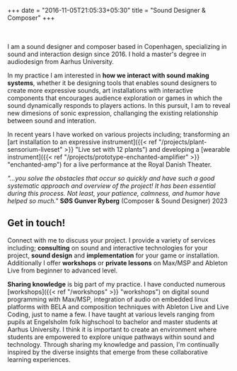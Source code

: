 +++
date = "2016-11-05T21:05:33+05:30"
title = "Sound Designer & Composer"
+++

<br></br>
I am a sound designer and composer based in Copenhagen, specializing in sound and interaction design since 2016. I hold a master's degree in audiodesign from Aarhus University.

In my practice I am interested in __how we interact with sound making systems__, whether it be designing tools that enables sound designers to create more expressive sounds, art installations with interactive components that encourages audience exploration or games in which the sound dynamically responds to players actions. In this pursuit, I am to reveal new dimesions of sonic expression, challanging the existing relationship between sound and interation.

In recent years I have worked on various projects including; transforming an [art installation to an expressive instrument]({{< ref "/projects/plant-sensorium-liveset" >}} "Live set with 12 plants") and developing a [wearable instrument]({{< ref "/projects/prototype-enchanted-amplifier" >}} "enchanted-amp") for a live performance at the Royal Danish Theater.

_"...you solve the obstacles that occur so quickly and have such a good systematic approach and overview of the project! It has been essential during this process. Not least, your patience, calmness, and humor have helped so much."_ 
__SØS Gunver Ryberg__ (Composer & Sound Designer) 2023

## Get in touch!
Connect with me to discuss your project. I provide a variety of services including; __consulting__ on sound and interactive technologies for your project, __sound design__ and __implementation__ for your game or installation. Additionally I offer __workshops__ or __private lessons__ on Max/MSP and Ableton Live from beginner to advanced level.

__Sharing knowledge__ is big part of my practice. I have conducted numerous [workshops]({{< ref "/workshops" >}} "workshops") on digital sound programming with Max/MSP, integration of audio on embedded linux platforms with BELA and composition techniques with Ableton Live and Live Coding, just to name a few. I have taught at various levels ranging from pupils at Engelsholm folk highschool to bachelor and master students at Aarhus University. I think it is important to create an environment where students are empowered to explore unique pathways within sound and technology. Through sharing my knowledge and passion, I'm continually inspired by the diverse insights that emerge from these collaborative learning experiences.

<br></br>